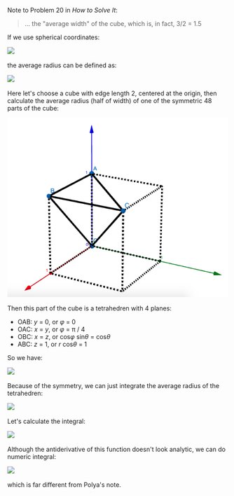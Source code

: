 Note to Problem 20 in *How to Solve It*:

> ... the "average width" of the cube, which is, in fact, 3/2 = 1.5

If we use spherical coordinates:

<img src="https://latex.codecogs.com/gif.latex?\begin{cases}x=r\cos\phi\sin\theta\\y=r\sin\phi\sin\theta\\z=r\cos\theta\end{cases}">

the average radius can be defined as:

<img src="https://latex.codecogs.com/gif.latex?r_{Avg}=\frac{1}{4\pi}\int_\Omega%20rd\Omega=\frac{1}{\4\pi}\int_\phi\int_\theta%20r\sin\theta%20d\theta%20d\phi">

Here let's choose a cube with edge length 2, centered at the origin, then calculate the average radius (half of width) of one of the symmetric 48 parts of the cube:

<img src="cube.png">

Then this part of the cube is a tetrahedren with 4 planes:

- OAB: *y* = 0, or *φ* = 0
- OAC: *x* = *y*, or *φ* = π / 4
- OBC: *x* = *z*, or cos*φ* sin*θ* = cos*θ*
- ABC: *z* = 1, or *r* cos*θ* = 1

So we have:

<img src="https://latex.codecogs.com/gif.latex?\begin{cases}\phi_{OAB}=0\\\phi_{OAC}=\pi/4\\\theta_{OA}=0\\\theta_{OBC}=\text{arccot}\cos\phi\\r_{ABC}=1/\cos\theta\end{cases}">

Because of the symmetry, we can just integrate the average radius of the tetrahedren:

<img src="https://latex.codecogs.com/gif.latex?r_{Avg}=\frac{48}{\4\pi}\int_{\phi_{OAB}}^{\phi_{OAC}}\int_{\theta_{OA}}^{\theta_{OBC}}r_{ABC}\sin\theta%20d\theta%20d\phi=\frac{12}\pi\int_0^{\pi/4}\int_0^{\text{arccot}\cos\phi}\frac{\sin\theta}{\cos\theta}d\theta%20d\phi">

Let's calculate the integral:

<img src="https://latex.codecogs.com/gif.latex?\int_0^{\text{arccot}\cos\phi}\frac{\sin\theta}{\cos\theta}d\theta=-\ln|\cos\theta|_0^{\text{arccot}\cos\phi}=\ln\sqrt{\cos^2\phi+1}-\ln\cos\phi">

Although the antiderivative of this function doesn't look analytic, we can do numeric integral:

<img src="https://latex.codecogs.com/gif.latex?r_{Avg}=\frac{12}\pi\int_0^{\pi/4}(\ln\sqrt{\cos^2\phi+1}-\ln\cos\phi)d\phi\approx1.2214">

which is far different from Polya's note.